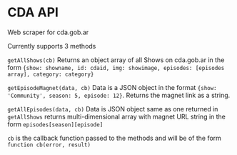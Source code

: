CDA API
========
Web scraper for cda.gob.ar

Currently supports 3 methods

`getAllShows(cb)` Returns an object array of all Shows on cda.gob.ar in the
form `{show: showname, id: cdaid, img: showimage, episodes: [episodes array], category: category}`

`getEpisodeMagnet(data, cb)` Data is a JSON object in the format `{show: 'Community', season: 5, episode: 12}`. Returns the magnet link as a string.

`getAllEpisodes(data, cb)` Data is JSON object same as one returned in `getAllShows` returns multi-dimensional array with magnet URL string in the form `episodes[season][episode]`

`cb` is the callback function passed to the methods and will be of the form `function cb(error, result)`
